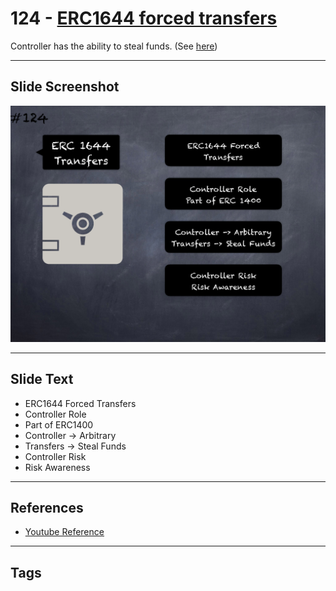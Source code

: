 # 124 - [ERC1644 forced transfers](ERC1644%20forced%20transfers.md)
Controller has the ability to steal funds. (See [here](https://gist.github.com/shayanb/cd495e23c7cf1a8b269f8ce7fd198538#file-token_checklist-md))
___
## Slide Screenshot
![0124.png](../../images/5.%20Pitfalls%20and%20Best%20Practices%20201/124.png)
___
## Slide Text
- ERC1644 Forced Transfers
- Controller Role
- Part of ERC1400
- Controller -> Arbitrary
- Transfers -> Steal Funds
- Controller Risk
- Risk Awareness
___
## References
- [Youtube Reference](https://youtu.be/HqHo1jKUnmU?t=229)
___
## Tags